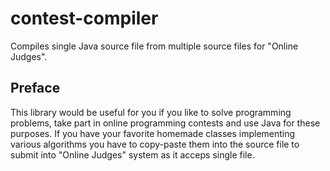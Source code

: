 # contest-compiler
Compiles single Java source file from multiple source files for "Online Judges".
## Preface
This library would be useful for you if you like to solve programming problems, take part in online programming contests and use Java for these purposes. If you have your favorite homemade classes implementing various algorithms you have to copy-paste them into the source file to submit into "Online Judges" system as it acceps single file.

